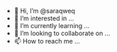 - 👋 Hi, I’m @saraqweq
- 👀 I’m interested in ...
- 🌱 I’m currently learning ...
- 💞️ I’m looking to collaborate on ...
- 📫 How to reach me ...

<!---
saraqweq/saraqweq is a ✨ special ✨ repository because its `README.md` (this file) appears on your GitHub profile.
You can click the Preview link to take a look at your changes.
--->
